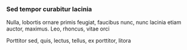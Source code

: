 ### Sed tempor curabitur lacinia

Nulla, lobortis ornare primis feugiat, faucibus nunc, nunc lacinia etiam auctor, maximus. Leo, rhoncus, vitae orci

Porttitor sed, quis, lectus, tellus, ex porttitor, litora


